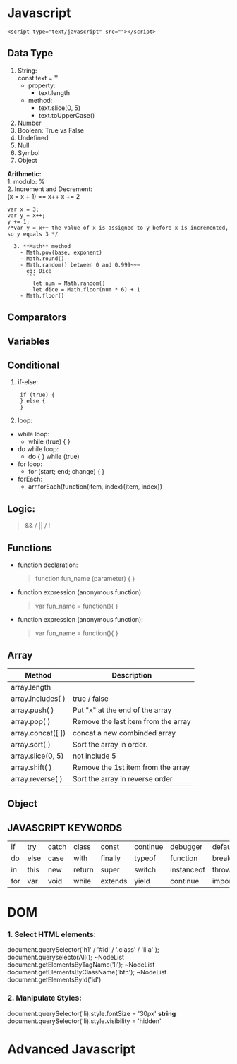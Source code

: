 # Javascript   

    <script type="text/javascript" src=""></script>

## Data Type
  1. String:   
      const text = ''
        - property: 
          - text.length
        - method: 
          - text.slice(0, 5)
          - text.toUpperCase()
  2. Number
  3. Boolean: True vs False
  4. Undefined  
  5. Null  
  6. Symbol
  7. Object

  **Arithmetic:**   
      1. modulo: %   
      2. Increment and Decrement:  
        (x = x + 1) == x++
        x += 2
  ```
  var x = 3;
  var y = x++;
  y += 1;
  /*var y = x++ the value of x is assigned to y before x is incremented, so y equals 3 */
  ```  
      3. **Math** method
        - Math.pow(base, exponent)
        - Math.round()
        - Math.random() between 0 and 0.999~~~  
          eg: Dice 
          ```
            let num = Math.random() 
            let dice = Math.floor(num * 6) + 1
        - Math.floor()


## Comparators  

## Variables  

## Conditional  
   1. if-else:  
  ```
      if (true) {
      } else {
      } 
  ```                
   2. loop:  
  - while loop:   
    - while (true) { }  
  - do while loop:   
    - do { } while (true) 
  - for loop:  
    - for (start; end; change) { }  
  - forEach:  
    - arr.forEach(function(item, index){item, index})  

## Logic:   
  > && / || / !

## Functions   
  - function declaration:   
    > function fun_name (parameter) {  }
    
  - function expression (anonymous function):    
    > var fun_name = function(){ }  
    
  - function expression (anonymous function):    
    > var fun_name = function(){ }

## Array       
  |Method|Description| 
  |---|---|   
  |array.length| |  
  |array.includes( )|true / false|  
  |array.push( )|Put "x" at the end of the array|
  |array.pop( )  |Remove the last item from the array|
  |array.concat([ ])  | concat a new combinded array|
  |array.sort( )  |Sort the array in order. |
  |array.slice(0, 5)  |not include 5|
  |array.shift( )|Remove the 1st item from the array|
  |array.reverse( )|Sort the array in reverse order|

## Object  

## JAVASCRIPT KEYWORDS
| | | | | | | | | |
|---|---|---|---|---|---|---|---|---|
|if|try|catch|class|const|continue|debugger|default|
|do|else|case|with|finally|typeof|function|break|
|in|this|new|return|super|switch|instanceof|throw|export|
|for|var|void|while|extends|yield|continue|import|

  
# DOM  

  ### 1. Select HTML elements:
  document.querySelector('h1' / '#id' / '.class' / 'li a' );    
  document.queryselectorAll();  ~NodeList  
  document.getElementsByTagName('li'); ~NodeList    
  document.getElementsByClassName('btn');  ~NodeList  
  document.getElementsById('id')  
 ### 2. Manipulate Styles:
  document.querySelector('li).style.fontSize = '30px' **string**
  document.querySelector('li).style.visibility = 'hidden'   
    

# Advanced Javascript  
  
    
      
